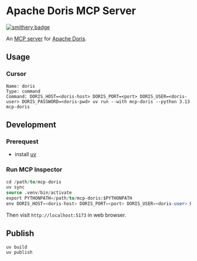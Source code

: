 # Apache Doris MCP Server

[![smithery badge](https://smithery.ai/badge/@morningman/mcp-doris)](https://smithery.ai/server/@morningman/mcp-doris)

An [MCP server](https://modelcontextprotocol.io/introduction) for [Apache Doris](https://doris.apache.org/).

## Usage

### Cursor

```
Name: doris
Type: command
Command: DORIS_HOST=<doris-host> DORIS_PORT=<port> DORIS_USER=<doris-user> DORIS_PASSWORD=<doris-pwd> uv run --with mcp-doris --python 3.13 mcp-doris
```

## Development

### Prerequest

- install [uv](https://docs.astral.sh/uv)

### Run MCP Inspector

```sql
cd /path/to/mcp-doris
uv sync
source .venv/bin/activate
export PYTHONPATH=/path/to/mcp-doris:$PYTHONPATH
env DORIS_HOST=<doris-host> DORIS_PORT=<port> DORIS_USER=<doris-user> DORIS_PASSWORD=<doris-pwd> mcp dev mcp_doris/mcp_server.py
```

Then visit `http://localhost:5173` in web browser.

## Publish

```
uv build
uv publish
```
